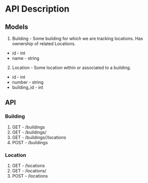 # API Description

## Models
1. Building - Some building for which we are tracking locations. Has ownership of related Locations.
  * id - int
  * name - string
2. Location - Some location within or associated to a building.
  * id - int
  * number - string
  * building_id - int

## API
### Building
1. GET - /buildings
2. GET - /buildings/<id>
3. GET - /buildings/<id>/locations
4. POST - /buildings

### Location
1. GET - /locations
2. GET - /locations/<id>
3. POST - /locations